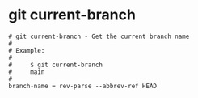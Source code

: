 # git current-branch

```gitconfig
# git current-branch - Get the current branch name
#
# Example:
#
#     $ git current-branch
#     main
#
branch-name = rev-parse --abbrev-ref HEAD
```

